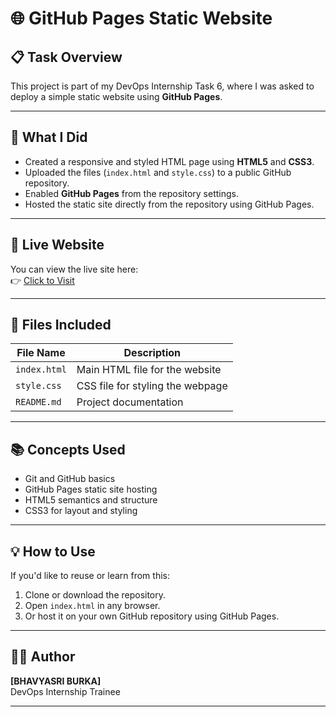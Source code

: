 # 🌐 GitHub Pages Static Website

## 📋 Task Overview
This project is part of my DevOps Internship Task 6, where I was asked to deploy a simple static website using **GitHub Pages**.

---

## 🚀 What I Did
- Created a responsive and styled HTML page using **HTML5** and **CSS3**.
- Uploaded the files (`index.html` and `style.css`) to a public GitHub repository.
- Enabled **GitHub Pages** from the repository settings.
- Hosted the static site directly from the repository using GitHub Pages.

---

## 🔗 Live Website
You can view the live site here:  
👉 [Click to Visit](https://github.com/BURKA-BHAVYASRI/github-static-site.git)

---

## 🧾 Files Included
| File Name     | Description                      |
|---------------|----------------------------------|
| `index.html`  | Main HTML file for the website   |
| `style.css`   | CSS file for styling the webpage |
| `README.md`   | Project documentation            |

---

## 📚 Concepts Used
- Git and GitHub basics
- GitHub Pages static site hosting
- HTML5 semantics and structure
- CSS3 for layout and styling

---

## 💡 How to Use
If you'd like to reuse or learn from this:
1. Clone or download the repository.
2. Open `index.html` in any browser.
3. Or host it on your own GitHub repository using GitHub Pages.

---

## 🧑‍🎓 Author
**[BHAVYASRI BURKA]**  
DevOps Internship Trainee

---


